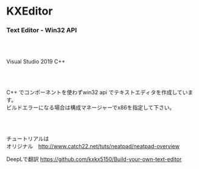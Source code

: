 # KXEditor
 ### Text Editor - Win32 API
 
 <br><br>
 
 Visual Studio 2019 C++  
 
<br><br>
 
 C++ でコンポーネントを使わずwin32 api でテキストエディタを作成しています。  
 ビルドエラーになる場合は構成マネージャーでx86を指定して下さい。
 
 <br><br>

 チュートリアルは  
 オリジナル　http://www.catch22.net/tuts/neatpad/neatpad-overview  
 
 DeepLで翻訳 https://github.com/kxkx5150/Build-your-own-text-editor
